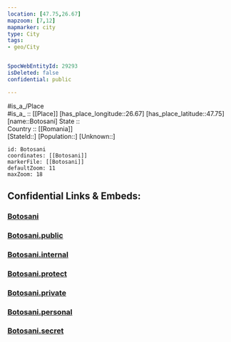 ```yaml
---
location: [47.75,26.67] 
mapzoom: [7,12] 
mapmarker: city 
type: City
tags:
- geo/City


SpocWebEntityId: 29293
isDeleted: false
confidential: public

---
```

#is_a_/Place  
#is_a_ :: [[Place]] 
[has_place_longitude::26.67] 
[has_place_latitude::47.75] 
[name::Botosani] 
State ::  
Country :: [[Romania]]  
[StateId::] 
[Population::] 
[Unknown::] 


```leaflet
id: Botosani
coordinates: [[Botosani]] 
markerFile: [[Botosani]] 
defaultZoom: 11 
maxZoom: 18
```


## Confidential Links & Embeds: 

### [Botosani](/_Standards/Earth/Continent/Europe/Europe~East/Romania/Regions~Romania/Romania~Nord-Est/Botosani/City/Botosani.md) 

### [Botosani.public](/_public/Earth/Continent/Europe/Europe~East/Romania/Regions~Romania/Romania~Nord-Est/Botosani/City/Botosani.public.md) 

### [Botosani.internal](/_internal/Earth/Continent/Europe/Europe~East/Romania/Regions~Romania/Romania~Nord-Est/Botosani/City/Botosani.internal.md) 

### [Botosani.protect](/_protect/Earth/Continent/Europe/Europe~East/Romania/Regions~Romania/Romania~Nord-Est/Botosani/City/Botosani.protect.md) 

### [Botosani.private](/_private/Earth/Continent/Europe/Europe~East/Romania/Regions~Romania/Romania~Nord-Est/Botosani/City/Botosani.private.md) 

### [Botosani.personal](/_personal/Earth/Continent/Europe/Europe~East/Romania/Regions~Romania/Romania~Nord-Est/Botosani/City/Botosani.personal.md) 

### [Botosani.secret](/_secret/Earth/Continent/Europe/Europe~East/Romania/Regions~Romania/Romania~Nord-Est/Botosani/City/Botosani.secret.md)

